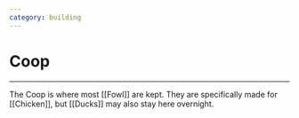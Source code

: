 ```yaml
---
category: building
---
```

# Coop
---
The Coop is where most [[Fowl]] are kept. They are specifically made for [[Chicken]], but [[Ducks]] may also stay here overnight. 